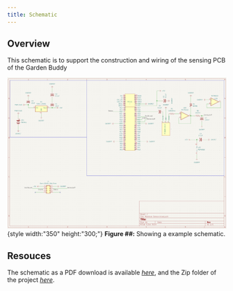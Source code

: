 ```yaml
---
title: Schematic
---
```


## Overview

This schematic is to support the construction and wiring of the sensing PCB of the Garden Buddy


![schematic](Screenshot%202025-10-27%20003749.png){style width:"350" height:"300;"}
**Figure ##:** Showing a example schematic.


## Resouces

The schematic as a PDF download is available [*here*](Moistsensch-picture.pdf), and the Zip folder of the project [*here*](dummyZip.zip).
